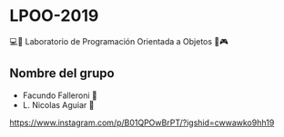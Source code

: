 # LPOO-2019

💻🤙 Laboratorio de Programación Orientada a Objetos  🤘🎮

## Nombre del grupo

* Facundo Falleroni 🤘
* L. Nicolas Aguiar 🤙


https://www.instagram.com/p/B01QPOwBrPT/?igshid=cwwawko9hh19

